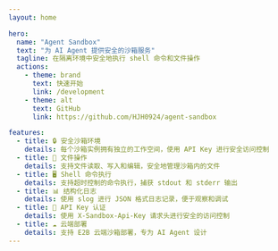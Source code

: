 ```yaml
---
layout: home

hero:
  name: "Agent Sandbox"
  text: "为 AI Agent 提供安全的沙箱服务"
  tagline: 在隔离环境中安全地执行 shell 命令和文件操作
  actions:
    - theme: brand
      text: 快速开始
      link: /development
    - theme: alt
      text: GitHub
      link: https://github.com/HJH0924/agent-sandbox

features:
  - title: 🔒 安全沙箱环境
    details: 每个沙箱实例拥有独立的工作空间，使用 API Key 进行安全访问控制
  - title: 📁 文件操作
    details: 支持文件读取、写入和编辑，安全地管理沙箱内的文件
  - title: 🖥️ Shell 命令执行
    details: 支持超时控制的命令执行，捕获 stdout 和 stderr 输出
  - title: 📊 结构化日志
    details: 使用 slog 进行 JSON 格式日志记录，便于观察和调试
  - title: 🔑 API Key 认证
    details: 使用 X-Sandbox-Api-Key 请求头进行安全的访问控制
  - title: ☁️ 云端部署
    details: 支持 E2B 云端沙箱部署，专为 AI Agent 设计
---
```

